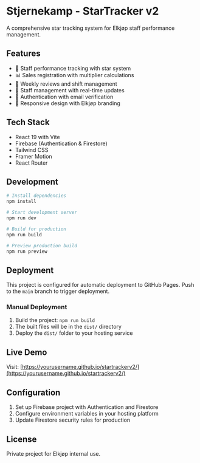 # Stjernekamp - StarTracker v2

A comprehensive star tracking system for Elkjøp staff performance management.

## Features

- 🌟 Staff performance tracking with star system
- 📊 Sales registration with multiplier calculations
- 📅 Weekly reviews and shift management
- 👥 Staff management with real-time updates
- 🔐 Authentication with email verification
- 📱 Responsive design with Elkjøp branding

## Tech Stack

- React 19 with Vite
- Firebase (Authentication & Firestore)
- Tailwind CSS
- Framer Motion
- React Router

## Development

```bash
# Install dependencies
npm install

# Start development server
npm run dev

# Build for production
npm run build

# Preview production build
npm run preview
```

## Deployment

This project is configured for automatic deployment to GitHub Pages. Push to the `main` branch to trigger deployment.

### Manual Deployment

1. Build the project: `npm run build`
2. The built files will be in the `dist/` directory
3. Deploy the `dist/` folder to your hosting service

## Live Demo

Visit: [https://yourusername.github.io/startrackerv2/](https://yourusername.github.io/startrackerv2/)

## Configuration

1. Set up Firebase project with Authentication and Firestore
2. Configure environment variables in your hosting platform
3. Update Firestore security rules for production

## License

Private project for Elkjøp internal use.

